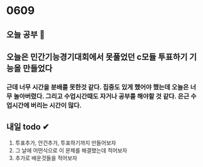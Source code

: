 # 0609
## 오늘 공부 🎉
## 오늘은 민간기능경기대회에서 못풀었던 c모듈 투표하기 기능을 만들었다
### 근데 너무 시간을 분배를 못한것 같다. 집중도 있게 했어야 했는데 오늘은 너무 놀아버렸다. 그리고 수업시간때도 자거나 공부를 해야할 것 같다. 은근 수업시간에 버리는 시간이 많다.
## 내일 todo ✔
1. 투표추가, 안건추가, 투표하기까지 만들어보자
2. 그 날에 어떤식으로 이 문제를 해결했는데 적어보자
3. 추가로 배운것들을 적어보자
